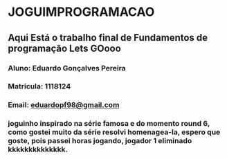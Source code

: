# JOGUIMPROGRAMACAO

## Aqui Está o trabalho final de Fundamentos de programação Lets GOooo
### Aluno: Eduardo Gonçalves Pereira 
### Matricula: 1118124
### Email: eduardopf98@gmail.com
### joguinho inspirado na série famosa e do momento round 6, como gostei muito da série resolvi homenagea-la, espero que goste, pois passei horas jogando, jogador 1 eliminado kkkkkkkkkkkkkk.
